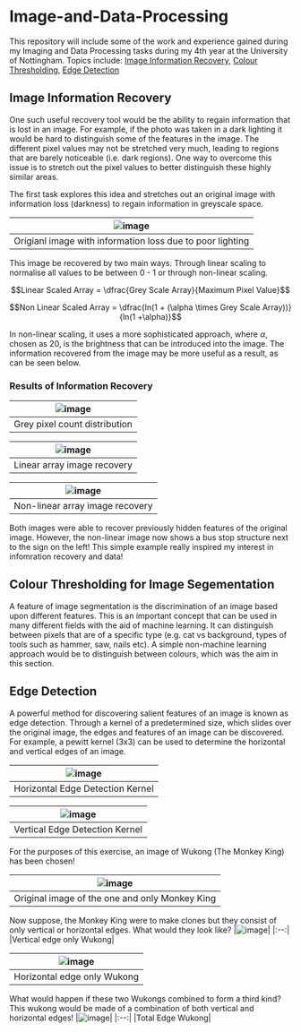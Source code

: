 # Image-and-Data-Processing
This repository will include some of the work and experience gained during my Imaging and Data Processing tasks during my 4th year at the University of Nottingham. 
Topics include: [Image Information Recovery](#Image-Information-Recovery), [Colour Thresholding](#Colour-Thresholding-for-Image-Segementation ), [Edge Detection](#Edge-Detection) 

## Image Information Recovery
One such useful recovery tool would be the ability to regain information that is lost in an image. For example, if the photo was taken in a dark lighting it would be hard to distinguish some of the features in the image. 
The different pixel values may not be stretched very much, leading to regions that are barely noticeable (i.e. dark regions). One way to overcome this issue is to stretch out the pixel values to better distinguish these highly similar areas. 

The first task explores this idea and stretches out an original image with information loss (darkness) to regain information in greyscale space. 

|![image](https://github.com/user-attachments/assets/ab5106c7-b750-488b-a3a5-f490538ec539)|
|:--:|
|Origianl image with information loss due to poor lighting|


This image be recovered by two main ways. Through linear scaling to normalise all values to be between 0 - 1 or through non-linear scaling. 

$$Linear Scaled Array = \dfrac{Grey Scale Array}{Maximum Pixel Value}$$

$$Non Linear Scaled Array = \dfrac{ln(1 + (\alpha \times Grey Scale Array))}{ln(1 +\alpha)}$$

In non-linear scaling, it uses a more sophisticated approach, where $\alpha$, chosen as 20, is the brightness that can be introduced into the image. The information recovered from the image may be more useful as a result, as can be seen below. 

### Results of Information Recovery
|![image](https://github.com/user-attachments/assets/8a21a57d-bdf4-4f77-a7cb-14129c203c20)|
|:--:|
|Grey pixel count distribution|

|![image](https://github.com/user-attachments/assets/fce97547-ff12-4fc5-a2e5-4e3a3cfbbcd9)|
|:--:|
|Linear array image recovery|

|![image](https://github.com/user-attachments/assets/024fd36d-ce0c-4f6a-a1e0-53a3cb5b4023)|
|:--:|
|Non-linear array image recovery|

Both images were able to recover previously hidden features of the original image. However, the non-linear image now shows a bus stop structure next to the sign  on the left! 
This simple example really inspired my interest in infomration recovery and data!

## Colour Thresholding for Image Segementation 
A feature of image segmentation is the discrimination of an image based upon different features. This is an important concept that can be used in many different fields with the aid of machine learning. It can distinguish between pixels that are of a specific type (e.g. cat vs background, types of tools such as hammer, saw, nails etc). A simple non-machine learning approach would be to distinguish between colours, which was the aim in this section. 


## Edge Detection
A powerful method for discovering salient features of an image is known as edge detection. Through a kernel of a predetermined size, which slides over the original image, the edges and features of an image can be discovered. For example, a pewitt kernel (3x3) can be used to determine the horizontal and vertical edges of an image. 

|![image](https://github.com/user-attachments/assets/05d310cc-1fa4-424a-82b2-c4a375961fb5)|
|:--:|
|Horizontal Edge Detection Kernel|

|![image](https://github.com/user-attachments/assets/0be450cf-7cf9-4386-8cd3-327b859e9595)|
|:--:|
|Vertical Edge Detection Kernel|

For the purposes of this exercise, an image of Wukong (The Monkey King) has been chosen! 

|![image](https://github.com/user-attachments/assets/58a9a79b-d38c-465f-821d-023ffed2805e)|
|:--:|
|Original image of the one and only Monkey King|

Now suppose, the Monkey King were to make clones but they consist of only vertical or horizontal edges. What would they look like? 
|![image](https://github.com/user-attachments/assets/2ce583d0-7366-4082-9fff-f1d39f2e6329)|
|:--:|
|Vertical edge only Wukong|

|![image](https://github.com/user-attachments/assets/d2dc9a16-7ed0-45a8-bcd8-72584c303167)|
|:--:|
|Horizontal edge only Wukong|

What would happen if these two Wukongs combined to form a third kind? This wukong would be made of a combination of both vertical and horizontal edges!
|![image](https://github.com/user-attachments/assets/d955e2be-88ae-48fd-8165-de34455c3b39)|
|:--:|
|Total Edge Wukong|
